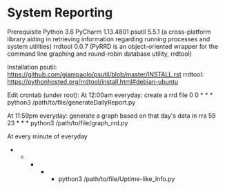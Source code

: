 # System Reporting 

Prerequisite
Python 3.6 
PyCharm 1.13.4801
psutil 5.5.1 (a cross-platform library aiding in retrieving information regarding running processes and system utilities)
rrdtool 0.0.7 (PyRRD is an object-oriented wrapper for the command line graphing and round-robin database utility, rrdtool)


Installation 
psutil: https://github.com/giampaolo/psutil/blob/master/INSTALL.rst
rrdtool: https://pythonhosted.org/rrdtool/install.html#debian-ubuntu

Edit crontab (under root):
At 12:00am everyday: create a rrd file 
0 0 * * * python3 /path/to/file/generateDailyReport.py 

At 11:59pm everyday: generate a graph based on that day's data in rra 
59 23 * * * python3 /path/to/file/graph_rrd.py 

At every minute of everyday 
* * * * * python3 /path/to/file/Uptime-like_Info.py 


